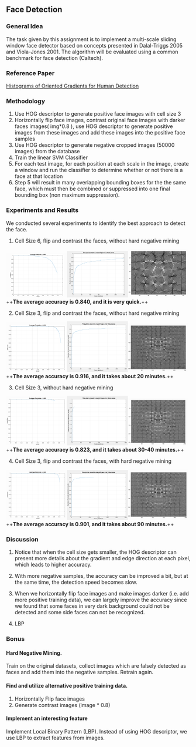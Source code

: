 ## Face Detection

### General Idea
The task given by this assignment is to implement a multi-scale sliding window face detector based on concepts presented in Dalal-Triggs 2005 and Viola-Jones 2001. The algorithm will be evaluated using a common benchmark for face detection (Caltech).

### Reference Paper
[Histograms of Oriented Gradients for Human Detection](https://github.com/jguoaj/face-detection/blob/master/dalal_triggs_cvpr_2005.pdf)

### Methodology

1. Use HOG descriptor to generate positive face images with cell size 3
2. Horizontally flip face images, contrast original face images with darker faces images( img*0.8 ), use HOG descriptor to generate positive images from these images and add these images into the positive face samples
3. Use HOG descriptor to generate negative cropped images (50000 images) from the database
4. Train the linear SVM Classifier
5. For each test image, for each position at each scale in the image, create a window and run the classifier to determine whether or not there is a face at that location
6. Step 5 will result in many overlapping bounding boxes for the the same face, which must then be combined or suppressed into one final bounding box (non maximum suppression).

### Experiments and Results
We conducted several experiments to identify the best approach to detect the face.

1. Cell Size 6, flip and contrast the faces, without hard negative mining

<img src = "./result/01_1.png" width = "33%" height = "33%"><img src = "./result/01_2.png" width = "33%" height = "33%"><img src = "./result/01_3.png" width = "33%" height = "33%">
++**The average accuracy is 0.840, and it is very quick.**++

2. Cell Size 3, flip and contrast the faces, without hard negative mining

<img src = "./result/02_1.png" width = "33%" height = "33%"><img src = "./result/02_2.png" width = "33%" height = "33%"><img src = "./result/02_3.png" width = "33%" height = "33%">
++**The average accuracy is 0.916, and it takes about 20 minutes.**++

3. Cell Size 3, without hard negative mining

<img src = "./result/03_1.png" width = "33%" height = "33%"><img src = "./result/03_2.png" width = "33%" height = "33%"><img src = "./result/03_3.png" width = "33%" height = "33%">
++**The average accuracy is 0.823, and it takes about 30-40 minutes.**++

4. Cell Size 3, flip and contrast the faces, with hard negative mining

<img src = "./result/04_1.png" width = "33%" height = "33%"><img src = "./result/04_2.png" width = "33%" height = "33%"><img src = "./result/04_3.png" width = "33%" height = "33%">
++**The average accuracy is 0.901, and it takes about 90 minutes.**++

### Discussion

1. Notice that when the cell size gets smaller, the HOG descriptor can present more details about the gradient and edge direction at each pixel, which leads to higher accuracy.

2. With more negative samples, the accuracy can be improved a bit, but at the same time, the detection speed becomes slow.

3. When we horizontally flip face images and make images darker (i.e. add more positive training data), we can largely improve the accuracy since we found that some faces in very dark background could not be detected and some side faces can not be recognized.

4. LBP  

### Bonus

#### Hard Negative Mining.
Train on the original datasets, collect images which are falsely detected as faces and add them into the negative samples. Retrain again.

#### Find and utilize alternative positive training data.
1. Horizontally Flip face images
2. Generate contrast images (image * 0.8)

#### Implement an interesting feature
Implement Local Binary Pattern (LBP). Instead of using HOG descriptor, we use LBP to extract features from images.
